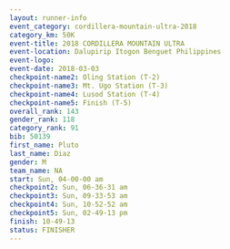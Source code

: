 ```yaml
---
layout: runner-info 
event_category: cordillera-mountain-ultra-2018 
category_km: 50K 
event-title: 2018 CORDILLERA MOUNTAIN ULTRA 
event-location: Dalupirip Itogon Benguet Philippines 
event-logo: 
event-date: 2018-03-03 
checkpoint-name2: Oling Station (T-2) 
checkpoint-name3: Mt. Ugo Station (T-3) 
checkpoint-name4: Lusod Station (T-4) 
checkpoint-name5: Finish (T-5) 
overall_rank: 143
gender_rank: 118
category_rank: 91
bib: 50139
first_name: Pluto
last_name: Diaz
gender: M
team_name: NA
start: Sun, 04-00-00 am
checkpoint2: Sun, 06-36-31 am
checkpoint3: Sun, 09-33-53 am
checkpoint4: Sun, 10-52-52 am
checkpoint5: Sun, 02-49-13 pm
finish: 10-49-13
status: FINISHER
---
```

